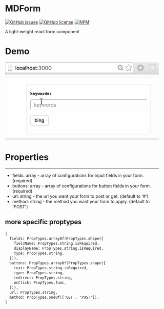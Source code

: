 # MDForm

[![GitHub issues](https://img.shields.io/github/issues/Madadata/MDForm.svg)](https://github.com/Madadata/MDForm/issues)
[![GitHub license](https://img.shields.io/badge/license-MIT-blue.svg)](https://raw.githubusercontent.com/Madadata/MDForm/master/LICENSE)
[![NPM](https://nodei.co/npm/MDForm.png)](https://nodei.co/npm/MDForm/)

A light-weight react form component

# Demo
![demo](https://raw.githubusercontent.com/Madadata/MDForm/master/demo.gif)


# Properties

-----
* fields: array - array of configurations for input fields in your form. (required)
* buttons: array - array of configurations for button fields in your form. (required)
* url: string - the url you want your form to post or get. (default to '#')
* method: string - the method you want your form to apply. (default to 'POST')

## more specific proptypes
```
{
  fields: PropTypes.arrayOf(PropTypes.shape({
    fieldName: PropTypes.string.isRequired,
    displayName: PropTypes.string.isRequired,
    type: PropTypes.string,
  })),
  buttons: PropTypes.arrayOf(PropTypes.shape({
    text: PropTypes.string.isRequired,
    type: PropTypes.string,
    redirect: PropTypes.string,
    onClick: PropTypes.func,
  })),
  url: PropTypes.string,
  method: PropTypes.oneOf(['GET', 'POST']),
}
```
